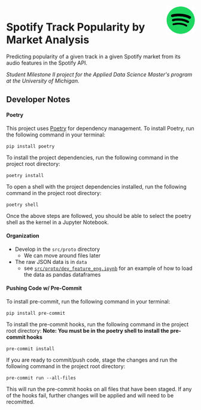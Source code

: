 
<img src="assets/spotify_icon.png" width="75" height="75" align="right">

# Spotify Track Popularity by Market Analysis


Predicting popularity of a given track in a given Spotify market from its audio features in the Spotify API.

*Student Milestone II project for the Applied Data Science Master's program at the University of Michigan.*

## Developer Notes
#### Poetry
This project uses [Poetry](https://python-poetry.org/) for dependency management. To install Poetry, run the following command in your terminal:
```
pip install poetry
```
To install the project dependencies, run the following command in the project root directory:
```
poetry install
```
To open a shell with the project dependencies installed, run the following command in the project root directory:
```
poetry shell
```
Once the above steps are followed, you should be able to select the poetry shell as the kernel in a Jupyter Notebook.

#### Organization
- Develop in the `src/proto` directory
    - We can move around files later
- The raw JSON data is in `data`
    - see [`src/proto/dev_feature_eng.ipynb`](https://github.com/mattbolanos/spotify-market-popularity/blob/main/src/proto/dev_feature_eng.ipynb) for an example of how to load the data as pandas dataframes
#### Pushing Code w/ Pre-Commit
To install pre-commit, run the following command in your terminal:
```
pip install pre-commit
```
To install the pre-commit hooks, run the following command in the project root directory:
**Note: You must be in the poetry shell to install the pre-commit hooks**
```
pre-commit install
```
If you are ready to commit/push code, stage the changes and run the following command in the project root directory:
```
pre-commit run --all-files
```
This will run the pre-commit hooks on all files that have been staged. If any of the hooks fail, further changes will be applied and will need to be recomitted.
